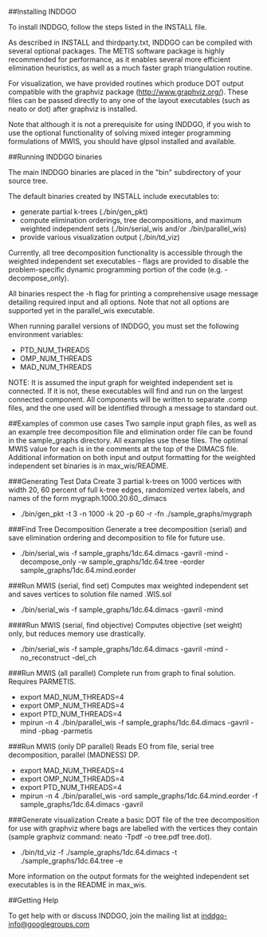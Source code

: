 ##Installing INDDGO

To install INDDGO, follow the steps listed in the INSTALL file.

As described in INSTALL and thirdparty.txt, INDDGO can be compiled with 
several optional packages. The METIS software package is highly recommended
for performance, as it enables several more efficient elimination heuristics, 
as well as a much faster graph triangulation routine.

For visualization, we have provided routines which produce DOT output 
compatible with the graphviz package (http://www.graphviz.org/). These 
files can be passed directly to any one of the layout executables (such as 
neato or dot) after graphviz is installed.

Note that although it is not a prerequisite for using INDDGO, if you 
wish to use the optional functionality of solving mixed integer programming 
formulations of MWIS, you should have glpsol installed and available.

##Running INDDGO binaries

The main INDDGO binaries are placed in the "bin" subdirectory of your
source tree.

The default binaries created by INSTALL include executables to:
* generate partial k-trees (./bin/gen_pkt)
* compute elimination orderings, tree decompositions, and maximum weighted independent sets (./bin/serial_wis and/or ./bin/parallel_wis)
* provide various visualization output (./bin/td_viz)

Currently, all tree decomposition functionality is accessible through the 
weighted independent set executables - flags are provided to disable the 
problem-specific dynamic programming portion of the code (e.g. -decompose_only).

All binaries respect the -h flag for printing a comprehensive usage message detailing required input and all options. Note that not all options are supported yet in the parallel_wis executable.

When running parallel versions of INDDGO, you must set the following
environment variables:

* PTD_NUM_THREADS
* OMP_NUM_THREADS
* MAD_NUM_THREADS

NOTE: It is assumed the input graph for weighted independent set is connected. If it is not, 
these executables will find and run on the largest connected component. 
All components will be written to separate .comp files, and the one used
will be identified through a message to standard out. 

##Examples of common use cases
Two sample input graph files, as well as an example tree decomposition
file and elimination order file can be found in the sample_graphs directory.
 All examples use these files. The optimal MWIS value for each is in the 
 comments at the top of the DIMACS file. Additional information on both input and 
 output formatting for the weighted independent set binaries is in max_wis/README.

###Generating Test Data
 Create 3 partial k-trees on 1000 vertices with width 20, 60 percent of 
 full k-tree edges, randomized vertex labels, and names of the form 
 mygraph.1000.20.60_.dimacs
* ./bin/gen_pkt -t 3 -n 1000 -k 20 -p 60 -r -fn ./sample_graphs/mygraph

###Find Tree Decomposition
 Generate a tree decomposition (serial) and save elimination ordering
 and decomposition to file for future use.
* ./bin/serial_wis -f sample_graphs/1dc.64.dimacs -gavril -mind -decompose_only -w sample_graphs/1dc.64.tree -eorder sample_graphs/1dc.64.mind.eorder

###Run MWIS (serial, find set)
 Computes max weighted independent set and saves vertices to solution file 
 named <inputfile>.WIS.sol
* ./bin/serial_wis -f sample_graphs/1dc.64.dimacs -gavril -mind 

####Run MWIS (serial, find objective) 
 Computes objective (set weight) only, but reduces memory use drastically. 
* ./bin/serial_wis -f sample_graphs/1dc.64.dimacs -gavril -mind -no_reconstruct -del_ch

###Run MWIS (all parallel) 
 Complete run from graph to final solution. Requires PARMETIS.
* export MAD_NUM_THREADS=4
* export OMP_NUM_THREADS=4
* export PTD_NUM_THREADS=4 
* mpirun -n 4 ./bin/parallel_wis -f sample_graphs/1dc.64.dimacs -gavril -mind -pbag -parmetis

###Run MWIS (only DP parallel) 
 Reads EO from file, serial tree decomposition, parallel (MADNESS) DP.  
* export MAD_NUM_THREADS=4
* export OMP_NUM_THREADS=4
* export PTD_NUM_THREADS=4 
* mpirun -n 4 ./bin/parallel_wis -ord sample_graphs/1dc.64.mind.eorder -f sample_graphs/1dc.64.dimacs -gavril 

###Generate visualization
 Create a basic DOT file of the tree decomposition for use with graphviz where
 bags are labelled with the vertices they contain 
 (sample graphviz command: neato -Tpdf -o tree.pdf tree.dot). 
* ./bin/td_viz -f ./sample_graphs/1dc.64.dimacs -t ./sample_graphs/1dc.64.tree -e 

More information on the output formats for the weighted independent set executables is in the README in max_wis.

##Getting Help

To get help with or discuss INDDGO, join the mailing list at inddgo-info@googlegroups.com
